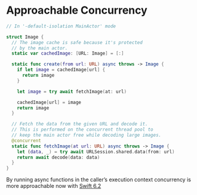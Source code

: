 # Approachable Concurrency

```swift
// In '-default-isolation MainActor' mode

struct Image {
  // The image cache is safe because it's protected
  // by the main actor.
  static var cachedImage: [URL: Image] = [:]

  static func create(from url: URL) async throws -> Image {
    if let image = cachedImage[url] {
      return image
    }

    let image = try await fetchImage(at: url)

    cachedImage[url] = image
    return image
  }

  // Fetch the data from the given URL and decode it.
  // This is performed on the concurrent thread pool to
  // keep the main actor free while decoding large images.
  @concurrent
  static func fetchImage(at url: URL) async throws -> Image {
    let (data, _) = try await URLSession.shared.data(from: url)
    return await decode(data: data)
  }
}
```

By running async functions in the caller’s execution context concurrency is more approachable now with [Swift 6.2](https://www.swift.org/blog/swift-6.2-released/)
